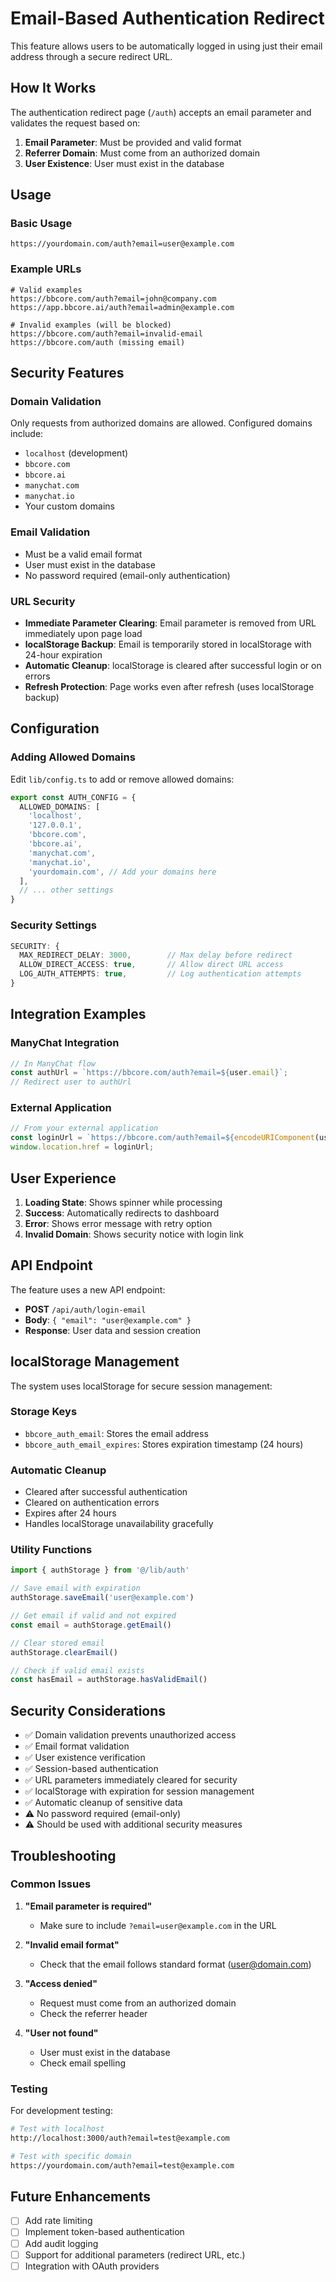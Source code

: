 # Email-Based Authentication Redirect

This feature allows users to be automatically logged in using just their email address through a secure redirect URL.

## How It Works

The authentication redirect page (`/auth`) accepts an email parameter and validates the request based on:

1. **Email Parameter**: Must be provided and valid format
2. **Referrer Domain**: Must come from an authorized domain
3. **User Existence**: User must exist in the database

## Usage

### Basic Usage
```
https://yourdomain.com/auth?email=user@example.com
```

### Example URLs
```
# Valid examples
https://bbcore.com/auth?email=john@company.com
https://app.bbcore.ai/auth?email=admin@example.com

# Invalid examples (will be blocked)
https://bbcore.com/auth?email=invalid-email
https://bbcore.com/auth (missing email)
```

## Security Features

### Domain Validation
Only requests from authorized domains are allowed. Configured domains include:
- `localhost` (development)
- `bbcore.com`
- `bbcore.ai`
- `manychat.com`
- `manychat.io`
- Your custom domains

### Email Validation
- Must be a valid email format
- User must exist in the database
- No password required (email-only authentication)

### URL Security
- **Immediate Parameter Clearing**: Email parameter is removed from URL immediately upon page load
- **localStorage Backup**: Email is temporarily stored in localStorage with 24-hour expiration
- **Automatic Cleanup**: localStorage is cleared after successful login or on errors
- **Refresh Protection**: Page works even after refresh (uses localStorage backup)

## Configuration

### Adding Allowed Domains
Edit `lib/config.ts` to add or remove allowed domains:

```typescript
export const AUTH_CONFIG = {
  ALLOWED_DOMAINS: [
    'localhost',
    '127.0.0.1',
    'bbcore.com',
    'bbcore.ai',
    'manychat.com',
    'manychat.io',
    'yourdomain.com', // Add your domains here
  ],
  // ... other settings
}
```

### Security Settings
```typescript
SECURITY: {
  MAX_REDIRECT_DELAY: 3000,        // Max delay before redirect
  ALLOW_DIRECT_ACCESS: true,       // Allow direct URL access
  LOG_AUTH_ATTEMPTS: true,         // Log authentication attempts
}
```

## Integration Examples

### ManyChat Integration
```javascript
// In ManyChat flow
const authUrl = `https://bbcore.com/auth?email=${user.email}`;
// Redirect user to authUrl
```

### External Application
```javascript
// From your external application
const loginUrl = `https://bbcore.com/auth?email=${encodeURIComponent(userEmail)}`;
window.location.href = loginUrl;
```

## User Experience

1. **Loading State**: Shows spinner while processing
2. **Success**: Automatically redirects to dashboard
3. **Error**: Shows error message with retry option
4. **Invalid Domain**: Shows security notice with login link

## API Endpoint

The feature uses a new API endpoint:
- **POST** `/api/auth/login-email`
- **Body**: `{ "email": "user@example.com" }`
- **Response**: User data and session creation

## localStorage Management

The system uses localStorage for secure session management:

### Storage Keys
- `bbcore_auth_email`: Stores the email address
- `bbcore_auth_email_expires`: Stores expiration timestamp (24 hours)

### Automatic Cleanup
- Cleared after successful authentication
- Cleared on authentication errors
- Expires after 24 hours
- Handles localStorage unavailability gracefully

### Utility Functions
```typescript
import { authStorage } from '@/lib/auth'

// Save email with expiration
authStorage.saveEmail('user@example.com')

// Get email if valid and not expired
const email = authStorage.getEmail()

// Clear stored email
authStorage.clearEmail()

// Check if valid email exists
const hasEmail = authStorage.hasValidEmail()
```

## Security Considerations

- ✅ Domain validation prevents unauthorized access
- ✅ Email format validation
- ✅ User existence verification
- ✅ Session-based authentication
- ✅ URL parameters immediately cleared for security
- ✅ localStorage with expiration for session management
- ✅ Automatic cleanup of sensitive data
- ⚠️ No password required (email-only)
- ⚠️ Should be used with additional security measures

## Troubleshooting

### Common Issues

1. **"Email parameter is required"**
   - Make sure to include `?email=user@example.com` in the URL

2. **"Invalid email format"**
   - Check that the email follows standard format (user@domain.com)

3. **"Access denied"**
   - Request must come from an authorized domain
   - Check the referrer header

4. **"User not found"**
   - User must exist in the database
   - Check email spelling

### Testing

For development testing:
```bash
# Test with localhost
http://localhost:3000/auth?email=test@example.com

# Test with specific domain
https://yourdomain.com/auth?email=test@example.com
```

## Future Enhancements

- [ ] Add rate limiting
- [ ] Implement token-based authentication
- [ ] Add audit logging
- [ ] Support for additional parameters (redirect URL, etc.)
- [ ] Integration with OAuth providers 